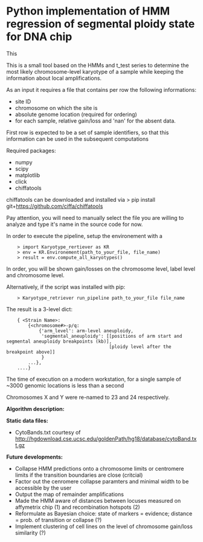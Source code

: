 Python implementation of HMM regression of segmental ploidy state for DNA chip
===============================================================================

This 

This is a small tool based on the HMMs and t_test series to determine the most likely chromosome-level
karyotype of a sample while keeping the information about local amplifications.

As an input it requires a file that contains per row the following informations:
 - site ID
 - chromosome on which the site is
 - absolute genome location (required for ordering)
 - for each sample, relative gain/loss and 'nan' for the absent data.

First row is expected to be a set of sample identifiers, so that this information can be used in the subsequent
computations

Required packages:
 * numpy
 * scipy
 * matplotlib
 * click
 * chiffatools


chiffatools can be downloaded and installed via
    > pip install git+https://github.com/ciffa/chiffatools

Pay attention, you will need to manually select the file you are willing to analyze and type it's name in the
source code for now.

In order to execute the pipeline, setup the environement with a
```
    > import Karyotype_rertiever as KR
    > env = KR.Environement(path_to_your_file, file_name)
    > result = env.compute_all_karyotypes()
```

In order, you will be shown gain/losses on the chromosome level, label level and chromosome level.

Alternatively, if the script was installed with pip:
```
    > Karyotype_retriever run_pipeline path_to_your_file file_name
```

The result is a 3-level dict:
```
    { <Strain Name>:
        {<chromosome#>-p/q:
            {'arm_level': arm-level aneuploidy,
             'segmental_aneuploidy': [[positions of arm start and segmental aneuploidy breakpoints (kb)],
                                      [ploidy level after the breakpoint above]]
             }
        ...},
    ....}
```

The time of execution on a modern workstation, for a single sample of ~3000 genomic locations is less than a second

Chromosomes X and Y were re-named to 23 and 24 respectively.

**Algorithm description:**


**Static data files:**
 - CytoBands.txt courtesy of http://hgdownload.cse.ucsc.edu/goldenPath/hg18/database/cytoBand.txt.gz

**Future developments:**
 - Collapse HMM predictions onto a chromosome limits or centromere limits if the transition boundaries are close (critcial)
 - Factor out the cenromere collapse paramters and minimal width to be accessible by the user
 - Output the map of remainder amplifications 
 - Made the HMM aware of distances between locuses measured on affymetrix chip (1) and recombination hotspots (2)
 - Reformulate as Bayesian choice: state of markers =  evidence; distance = prob. of transition or collapse (?)
 - Implement clustering of cell lines on the level of chromosome gain/loss similarity (?)